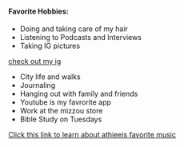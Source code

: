 #### Favorite Hobbies:

- Doing and taking care of my hair 
- Listening to Podcasts and Interviews 
- Taking IG pictures 

[check out my ig](https://www.instagram.com/athieei.ovo/)

- City life and walks 
- Journaling 
- Hanging out with family and friends 
- Youtube is my favrorite app 
- Work at the mizzou store 
- Bible Study on Tuesdays 


[Click this link to learn about athieeis favorite music](favoritemusic.md)
